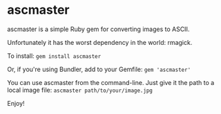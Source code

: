ascmaster
=========

ascmaster is a simple Ruby gem for converting images to ASCII.

Unfortunately it has the worst dependency in the world: rmagick.

To install: ````gem install ascmaster````

Or, if you're using Bundler, add to your Gemfile: ````gem 'ascmaster'````

You can use ascmaster from the command-line.  Just give it the path to a local image file:
```ascmaster path/to/your/image.jpg```

Enjoy!
